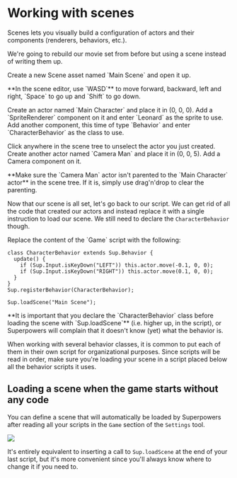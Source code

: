 # Working with scenes

Scenes lets you visually build a configuration of actors and their components (renderers, behaviors, etc.).

We're going to rebuild our movie set from before but using a scene instead of writing them up.

<div class="action">
  <p>Create a new Scene asset named `Main Scene` and open it up.
</div>

<div class="note">
  <p>**In the scene editor, use `WASD`** to move forward, backward, left and right, `Space` to go up and `Shift` to go down.
</div>

<div class="action">
  <p>Create an actor named `Main Character` and place it in (0, 0, 0).  
  Add a `SpriteRenderer` component on it and enter `Leonard` as the sprite to use.  
  Add another component, this time of type `Behavior` and enter `CharacterBehavior` as the class to use.
</div>

<div class="action">
  <p>Click anywhere in the scene tree to unselect the actor you just created.  
  Create another actor named `Camera Man` and place it in (0, 0, 5).  
  Add a Camera component on it.
</div>

<div class="note">
  <p>**Make sure the `Camera Man` actor isn't parented to the `Main Character` actor** in the scene tree.  
  If it is, simply use drag'n'drop to clear the parenting.
</div>

Now that our scene is all set, let's go back to our script. We can get rid of all the code that created our actors and instead replace it with a single instruction to load our scene. We still need to declare the `CharacterBehavior` though.

<div class="action">
  <p>Replace the content of the `Game` script with the following:
</div>

```
class CharacterBehavior extends Sup.Behavior {
  update() {
    if (Sup.Input.isKeyDown("LEFT")) this.actor.move(-0.1, 0, 0);
    if (Sup.Input.isKeyDown("RIGHT")) this.actor.move(0.1, 0, 0);
  }
}
Sup.registerBehavior(CharacterBehavior);

Sup.loadScene("Main Scene");
```

<div class="note">
  <p>**It is important that you declare the `CharacterBehavior` class before  loading the scene with `Sup.loadScene`** (i.e. higher up, in the script), or Superpowers will complain that it doesn't know (yet) what the behavior is.
</div>

When working with several behavior classes, it is common to put each of them in their own script for organizational purposes. Since scripts will be read in order, make sure you're loading your scene in a script placed below all the behavior scripts it uses.

## Loading a scene when the game starts without any code

You can define a scene that will automatically be loaded by Superpowers after reading all your scripts in the `Game` section of the `Settings` tool.

![](http://i.imgur.com/DaWYJqS.png)

It's entirely equivalent to inserting a call to `Sup.loadScene` at the end of your last script, but it's more convenient since you'll always know where to change it if you need to.
